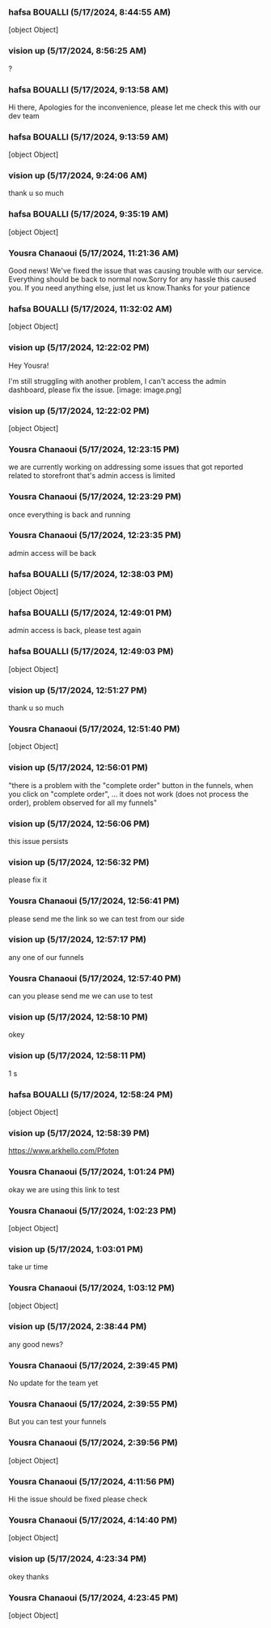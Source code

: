 ### hafsa BOUALLI (5/17/2024, 8:44:55 AM)

[object Object]

### vision up (5/17/2024, 8:56:25 AM)

?

### hafsa BOUALLI (5/17/2024, 9:13:58 AM)

Hi there, 
Apologies for the inconvenience, please let me check this with our dev team

### hafsa BOUALLI (5/17/2024, 9:13:59 AM)

[object Object]

### vision up (5/17/2024, 9:24:06 AM)

thank u so much

### hafsa BOUALLI (5/17/2024, 9:35:19 AM)

[object Object]

### Yousra Chanaoui (5/17/2024, 11:21:36 AM)

Good news! We've fixed the issue that was causing trouble with our service. Everything should be back to normal now.Sorry for any hassle this caused you. If you need anything else, just let us know.Thanks for your patience

### hafsa BOUALLI (5/17/2024, 11:32:02 AM)

[object Object]

### vision up (5/17/2024, 12:22:02 PM)

Hey Yousra!

I'm still struggling with another problem, I can't access the admin
dashboard, please fix the issue.
[image: image.png]

### vision up (5/17/2024, 12:22:02 PM)

[object Object]

### Yousra Chanaoui (5/17/2024, 12:23:15 PM)

we are currently working on addressing some issues that got reported related to storefront that's admin access is limited

### Yousra Chanaoui (5/17/2024, 12:23:29 PM)

once everything is back and running

### Yousra Chanaoui (5/17/2024, 12:23:35 PM)

admin access will be back

### hafsa BOUALLI (5/17/2024, 12:38:03 PM)

[object Object]

### hafsa BOUALLI (5/17/2024, 12:49:01 PM)

admin access is back, please test again

### hafsa BOUALLI (5/17/2024, 12:49:03 PM)

[object Object]

### vision up (5/17/2024, 12:51:27 PM)

thank u so much

### Yousra Chanaoui (5/17/2024, 12:51:40 PM)

[object Object]

### vision up (5/17/2024, 12:56:01 PM)

"there is a problem with the "complete order" button in the funnels, when you click on "complete order", ... it does not work (does not process the order), problem observed for all my funnels"

### vision up (5/17/2024, 12:56:06 PM)

this issue persists

### vision up (5/17/2024, 12:56:32 PM)

please fix it

### Yousra Chanaoui (5/17/2024, 12:56:41 PM)

please send me the link so we can test from our side

### vision up (5/17/2024, 12:57:17 PM)

any one of our funnels

### Yousra Chanaoui (5/17/2024, 12:57:40 PM)

can you please send me we can use to test

### vision up (5/17/2024, 12:58:10 PM)

okey

### vision up (5/17/2024, 12:58:11 PM)

1 s

### hafsa BOUALLI (5/17/2024, 12:58:24 PM)

[object Object]

### vision up (5/17/2024, 12:58:39 PM)

https://www.arkhello.com/Pfoten

### Yousra Chanaoui (5/17/2024, 1:01:24 PM)

okay we are using this link to test

### Yousra Chanaoui (5/17/2024, 1:02:23 PM)

[object Object]

### vision up (5/17/2024, 1:03:01 PM)

take ur time

### Yousra Chanaoui (5/17/2024, 1:03:12 PM)

[object Object]

### vision up (5/17/2024, 2:38:44 PM)

any good news?

### Yousra Chanaoui (5/17/2024, 2:39:45 PM)

No update for the team yet

### Yousra Chanaoui (5/17/2024, 2:39:55 PM)

But you can test your funnels 

### Yousra Chanaoui (5/17/2024, 2:39:56 PM)

[object Object]

### Yousra Chanaoui (5/17/2024, 4:11:56 PM)

Hi the issue should be fixed please check

### Yousra Chanaoui (5/17/2024, 4:14:40 PM)

[object Object]

### vision up (5/17/2024, 4:23:34 PM)

okey thanks

### Yousra Chanaoui (5/17/2024, 4:23:45 PM)

[object Object]
